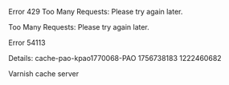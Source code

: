 Error 429 Too Many Requests: Please try again later.

Too Many Requests: Please try again later.

Error 54113

Details: cache-pao-kpao1770068-PAO 1756738183 1222460682

Varnish cache server